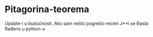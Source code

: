 # Pitagorina-teorema
Update-i u budućnosti.
Ako sam nešto pogrešio recimi
J**i se Đasla
Rađeno u python-u
